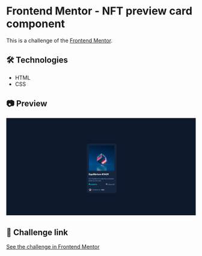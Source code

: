 # Frontend Mentor - NFT preview card component

This is a challenge of the [Frontend Mentor](https://www.frontendmentor.io/).

## 🛠 Technologies

- HTML
- CSS

## 📷 Preview

<img src="https://github.com/mands-mands/NFT-Card/blob/main/assets/preview.png?raw=true">

## 🔗 Challenge link

[See the challenge in Frontend Mentor](https://www.frontendmentor.io/challenges/nft-preview-card-component-SbdUL_w0U)

